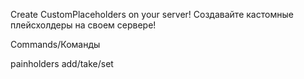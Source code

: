 Create CustomPlaceholders on your server!
Создавайте кастомные плейсхолдеры на своем сервере!

Commands/Команды

painholders add/take/set
